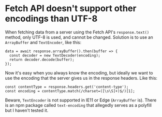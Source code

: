 # Fetch API doesn't support other encodings than UTF-8

When fetching data from a server using the Fetch API's `response.text()` method, only UTF-8 is used, and cannot be changed.
Solution is to use an `ArrayBuffer` and `TextEncoder`, like this:
```
data = await response.arrayBuffer().then(buffer => {
  const decoder = new TextDecoder(encoding);
  return decoder.decode(buffer);
});
```

Now it's easy when you always know the encoding, but ideally we want to use the encoding
that the server gives us in the response headers. Like this:

```
const contentType = response.headers.get('content-type');
const encoding = contentType.match(/charset=([\s\S]+)$/)[1];
```

Beware, `TextEncoder` is not supported in IE11 or Edge (`ArrayBuffer` is). There is an npm package called `text-encoding` that allegedly serves as a polyfill but I haven't tested it.
